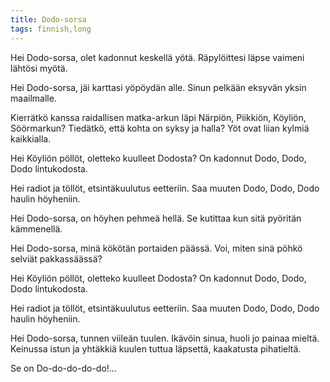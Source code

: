 ```yaml
---
title: Dodo-sorsa
tags: finnish,long
---
```


Hei Dodo-sorsa,
olet kadonnut keskellä yötä.
Räpylöittesi läpse vaimeni lähtösi myötä.

Hei Dodo-sorsa,
jäi karttasi yöpöydän alle.
Sinun pelkään eksyvän yksin maailmalle.

Kierrätkö kanssa raidallisen matka-arkun
läpi Närpiön, Piikkiön, Köyliön, Söörmarkun?
Tiedätkö, että kohta on syksy ja halla?
Yöt ovat liian kylmiä kaikkialla.

Hei Köyliön pöllöt,
oletteko kuulleet Dodosta?
On kadonnut Dodo, Dodo, Dodo lintukodosta.

Hei radiot ja töllöt,
etsintäkuulutus eetteriin.
Saa muuten Dodo, Dodo, Dodo haulin höyheniin.

Hei Dodo-sorsa,
on höyhen pehmeä hellä.
Se kutittaa kun sitä pyöritän kämmenellä.

Hei Dodo-sorsa,
minä kökötän portaiden päässä.
Voi, miten sinä pöhkö selviät pakkassäässä?

Hei Köyliön pöllöt,
oletteko kuulleet Dodosta?
On kadonnut Dodo, Dodo, Dodo lintukodosta.

Hei radiot ja töllöt,
etsintäkuulutus eetteriin.
Saa muuten Dodo, Dodo, Dodo haulin höyheniin.

Hei Dodo-sorsa,
tunnen viileän tuulen.
Ikävöin sinua, huoli jo painaa mieltä.
Keinussa istun ja yhtäkkiä kuulen
tuttua läpsettä, kaakatusta pihatieltä.

Se on Do-do-do-do-do!...
